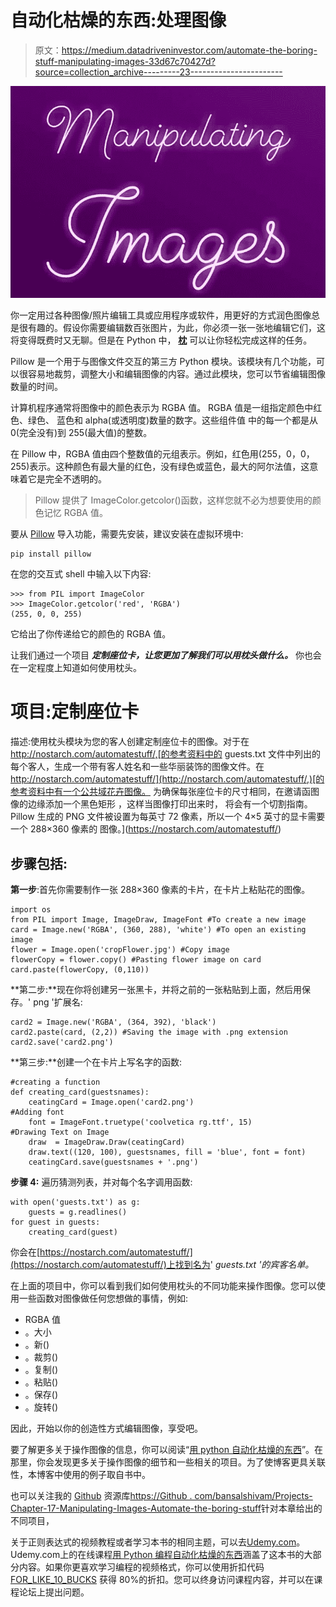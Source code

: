 # 自动化枯燥的东西:处理图像

> 原文：<https://medium.datadriveninvestor.com/automate-the-boring-stuff-manipulating-images-33d67c70427d?source=collection_archive---------23----------------------->

![](img/363d6833d0137d6138c87570126118e9.png)

你一定用过各种图像/照片编辑工具或应用程序或软件，用更好的方式润色图像总是很有趣的。假设你需要编辑数百张图片，为此，你必须一张一张地编辑它们，这将变得既费时又无聊。但是在 Python 中， [**枕**](https://pillow.readthedocs.io/en/5.3.x/) 可以让你轻松完成这样的任务。

Pillow 是一个用于与图像文件交互的第三方 Python 模块。该模块有几个功能，可以很容易地裁剪，调整大小和编辑图像的内容。通过此模块，您可以节省编辑图像数量的时间。

计算机程序通常将图像中的颜色表示为 RGBA 值。
RGBA 值是一组指定颜色中红色、绿色、
蓝色和 alpha(或透明度)数量的数字。这些组件值
中的每一个都是从 0(完全没有)到 255(最大值)的整数。

在 Pillow 中，RGBA 值由四个整数值的元组表示。例如，红色用(255，0，0，255)表示。这种颜色有最大量的红色，没有绿色或蓝色，最大的阿尔法值，这意味着它是完全不透明的。

> Pillow 提供了 ImageColor.getcolor()函数，这样您就不必为想要使用的颜色记忆 RGBA 值。

要从 [Pillow](https://pillow.readthedocs.io/en/5.3.x/) 导入功能，需要先安装，建议安装在虚拟环境中:

```
pip install pillow
```

在您的交互式 shell 中输入以下内容:

```
>>> from PIL import ImageColor 
>>> ImageColor.getcolor('red', 'RGBA') 
(255, 0, 0, 255)
```

它给出了你传递给它的颜色的 RGBA 值。

让我们通过一个项目 ***定制座位卡，让您更加了解我们可以用枕头做什么。*** 你也会在一定程度上知道如何使用枕头。

# 项目:定制座位卡

描述:使用枕头模块为您的客人创建定制座位卡的图像。对于在 http://nostarch.com/automatestuff/,[的参考资料中的 guests.txt 文件中列出的每个客人，生成一个带有客人姓名和一些华丽装饰的图像文件。在 http://nostarch.com/automatestuff/](http://nostarch.com/automatestuff/,)[的参考资料中有一个公共域花卉图像。
为确保每张座位卡的尺寸相同，在邀请函图像的边缘添加一个黑色矩形
，这样当图像打印出来时，
将会有一个切割指南。Pillow 生成的 PNG 文件被设置为每英寸 72 像素，所以一个 4×5 英寸的显卡需要一个 288×360 像素的
图像。](https://nostarch.com/automatestuff/)

## 步骤包括:

**第一步**:首先你需要制作一张 288×360 像素的卡片，在卡片上粘贴花的图像。

```
import os 
from PIL import Image, ImageDraw, ImageFont #To create a new image 
card = Image.new('RGBA', (360, 288), 'white') #To open an existing image 
flower = Image.open('cropFlower.jpg') #Copy image 
flowerCopy = flower.copy() #Pasting flower image on card 
card.paste(flowerCopy, (0,110))
```

**第二步:**现在你将创建另一张黑卡，并将之前的一张粘贴到上面，然后用保存。' png '扩展名:

```
card2 = Image.new('RGBA', (364, 392), 'black') 
card2.paste(card, (2,2)) #Saving the image with .png extension 
card2.save('card2.png')
```

**第三步:**创建一个在卡片上写名字的函数:

```
#creating a function  
def creating_card(guestsnames):  
    ceatingCard = Image.open('card2.png')  
#Adding font   
    font = ImageFont.truetype('coolvetica rg.ttf', 15)  
#Drawing Text on Image  
    draw  = ImageDraw.Draw(ceatingCard)  
    draw.text((120, 100), guestsnames, fill = 'blue', font = font)
    ceatingCard.save(guestsnames + '.png')
```

**步骤 4:** 遍历猜测列表，并对每个名字调用函数:

```
with open('guests.txt') as g:  
    guests = g.readlines()
for guest in guests:
    creating_card(guest)
```

你会在[https://nostarch.com/automatestuff/](https://nostarch.com/automatestuff/)上找到名为' *guests.txt '的宾客名单。*

在上面的项目中，你可以看到我们如何使用枕头的不同功能来操作图像。您可以使用一些函数对图像做任何您想做的事情，例如:

*   RGBA 值
*   。大小
*   。新()
*   。裁剪()
*   。复制()
*   。粘贴()
*   。保存()
*   。旋转()

因此，开始以你的创造性方式编辑图像，享受吧。

要了解更多关于操作图像的信息，你可以阅读“[用 python 自动化枯燥的东西](https://automatetheboringstuff.com/chapter7/)”。在那里，你会发现更多关于操作图像的细节和一些相关的项目。为了使博客更具关联性，本博客中使用的例子取自书中。

也可以关注我的 [Github](https://github.com/bansalshivam) 资源库[https://Github . com/bansalshivam/Projects-Chapter-17-Manipulating-Images-Automate-the-boring-stuff](https://github.com/bansalshivam/Projects-Chapter-17-Manipulating-Images--Automate-the-boring-stuff)针对本章给出的不同项目，

关于正则表达式的视频教程或者学习本书的相同主题，可以去[Udemy.com](https://www.udemy.com/)。Udemy.com上的在线课程[用 Python 编程自动化枯燥的东西](https://www.udemy.com/automate/?couponCode=FOR_LIKE_10_BUCKS)涵盖了这本书的大部分内容。如果你更喜欢学习编程的视频格式，你可以使用折扣代码 [FOR_LIKE_10_BUCKS](https://www.udemy.com/automate/?couponCode=FOR_LIKE_10_BUCKS) 获得 80%的折扣。您可以终身访问课程内容，并可以在课程论坛上提出问题。